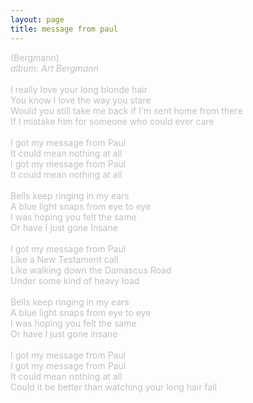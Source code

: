 ```yaml
---
layout: page
title: message from paul
---
```

<span style="color: #c0c0c0">(Bergmann)<br />
<i>album: Art Bergmann</i><br />
<br />
I really love your long blonde hair<br />
You know I love the way you stare<br />
Would you still take me back if I'm sent home from there<br />
If I mistake him for someone who could ever care<br />
<br />
I got my message from Paul<br />
It could mean nothing at all<br />
I got my message from Paul<br />
It could mean nothing at all<br />
<br />
Bells keep ringing in my ears<br />
A blue light snaps from eye to eye<br />
I was hoping you felt the same<br />
Or have I just gone Insane<br />
<br />
I got my message from Paul<br />
Like a New Testament call<br />
Like walking down the Damascus Road<br />
Under some kind of heavy load<br />
<br />
Bells keep ringing in my ears<br />
A blue light snaps from eye to eye<br />
I was hoping you felt the same<br />
Or have I just gone insane<br />
<br />
I got my message from Paul<br />
I got my message from Paul<br />
It could mean nothing at all<br />
Could it be better than watching your long hair fall</span>
